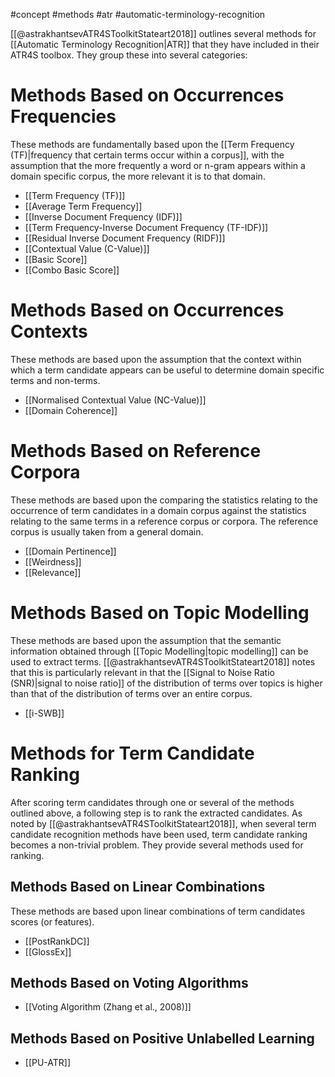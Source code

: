 #concept #methods #atr #automatic-terminology-recognition 

[[@astrakhantsevATR4SToolkitStateart2018]] outlines several methods for [[Automatic Terminology Recognition|ATR]] that they have included in their ATR4S toolbox. They group these into several categories:

# Methods Based on Occurrences Frequencies

These methods are fundamentally based upon the [[Term Frequency (TF)|frequency that certain terms occur within a corpus]], with the assumption that the more frequently a word or n-gram appears within a domain specific corpus, the more relevant it is to that domain.

- [[Term Frequency (TF)]]
- [[Average Term Frequency]]
- [[Inverse Document Frequency (IDF)]]
- [[Term Frequency-Inverse Document Frequency (TF-IDF)]]
- [[Residual Inverse Document Frequency (RIDF)]]
- [[Contextual Value (C-Value)]]
- [[Basic Score]]
- [[Combo Basic Score]]

# Methods Based on Occurrences Contexts

These methods are based upon the assumption that the context within which a term candidate appears can be useful to determine domain specific terms and non-terms.

- [[Normalised Contextual Value (NC-Value)]]
- [[Domain Coherence]]

# Methods Based on Reference Corpora

These methods are based upon the comparing the statistics relating to the occurrence of term candidates in a domain corpus against the statistics relating to the same terms in a reference corpus or corpora. The reference corpus is usually taken from a general domain.

- [[Domain Pertinence]]
- [[Weirdness]]
- [[Relevance]]

# Methods Based on Topic Modelling

These methods are based upon the assumption that the semantic information obtained through [[Topic Modelling|topic modelling]] can be used to extract terms. [[@astrakhantsevATR4SToolkitStateart2018]] notes that this is particularly relevant in that the [[Signal to Noise Ratio (SNR)|signal to noise ratio]] of the distribution of terms over topics is higher than that of the distribution of terms over an entire corpus.

- [[i-SWB]]

# Methods for Term Candidate Ranking

After scoring term candidates through one or several of the methods outlined above, a following step is to rank the extracted candidates. As noted by [[@astrakhantsevATR4SToolkitStateart2018]], when several term candidate recognition methods have been used, term candidate ranking becomes a non-trivial problem. They provide several methods used for ranking.

## Methods Based on Linear Combinations

These methods are based upon linear combinations of term candidates scores (or features).

- [[PostRankDC]]
- [[GlossEx]]

## Methods Based on Voting Algorithms

- [[Voting Algorithm (Zhang et al., 2008)]]

## Methods Based on Positive Unlabelled Learning

- [[PU-ATR]]



